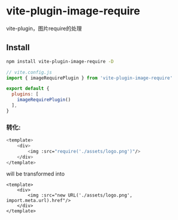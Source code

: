 # vite-plugin-image-require
vite-plugin，图片require的处理

## Install

```bash
npm install vite-plugin-image-require -D
```

```js
// vite.config.js
import { imageRequirePlugin } from 'vite-plugin-image-require'

export default {
  plugins: [
    imageRequirePlugin()
  ],
}
```



### 转化:
```bash
<template>
    <div>
        <img :src="require('./assets/logo.png')"/>
    </div>
</template>
```

will be transformed into
```
<template>
    <div>
        <img :src="new URL('./assets/logo.png', import.meta.url).href"/>
    </div>
</template>
```
